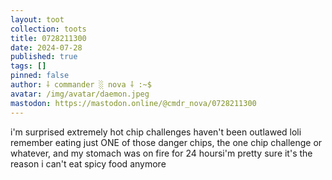 ```yaml
---
layout: toot
collection: toots
title: 0728211300
date: 2024-07-28
published: true
tags: []
pinned: false
author: ⸸ commander ░ nova ⸸ :~$
avatar: /img/avatar/daemon.jpeg
mastodon: https://mastodon.online/@cmdr_nova/0728211300
---
```


i'm surprised extremely hot chip challenges haven't been outlawed loli remember eating just ONE of those danger chips, the one chip challenge or whatever, and my stomach was on fire for 24 hoursi'm pretty sure it's the reason i can't eat spicy food anymore
